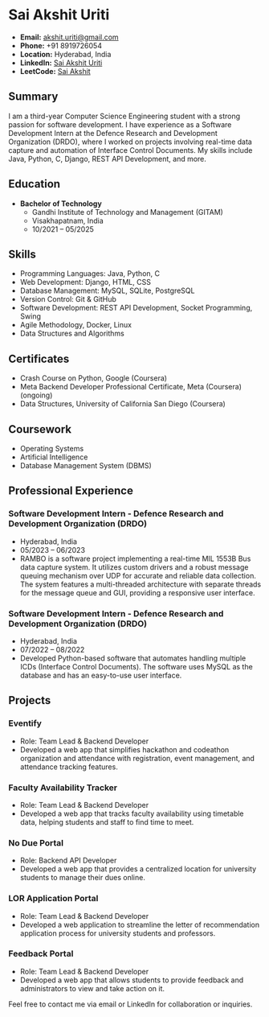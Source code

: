 # Sai Akshit Uriti

- **Email:** akshit.uriti@gmail.com
- **Phone:** +91 8919726054
- **Location:** Hyderabad, India
- **LinkedIn:** [Sai Akshit Uriti](https://www.linkedin.com/in/sai-akshit-778451231/)
- **LeetCode:** [Sai Akshit](https://leetcode.com/Sai-Akshit/)

## Summary

I am a third-year Computer Science Engineering student with a strong passion for software development. I have experience as a Software Development Intern at the Defence Research and Development Organization (DRDO), where I worked on projects involving real-time data capture and automation of Interface Control Documents. My skills include Java, Python, C, Django, REST API Development, and more.

## Education

- **Bachelor of Technology**
  - Gandhi Institute of Technology and Management (GITAM)
  - Visakhapatnam, India
  - 10/2021 – 05/2025

## Skills

- Programming Languages: Java, Python, C
- Web Development: Django, HTML, CSS
- Database Management: MySQL, SQLite, PostgreSQL
- Version Control: Git & GitHub
- Software Development: REST API Development, Socket Programming, Swing
- Agile Methodology, Docker, Linux
- Data Structures and Algorithms

## Certificates

- Crash Course on Python, Google (Coursera)
- Meta Backend Developer Professional Certificate, Meta (Coursera) (ongoing)
- Data Structures, University of California San Diego (Coursera)

## Coursework

- Operating Systems
- Artificial Intelligence
- Database Management System (DBMS)

## Professional Experience

### Software Development Intern - Defence Research and Development Organization (DRDO)

- Hyderabad, India
- 05/2023 – 06/2023
- RAMBO is a software project implementing a real-time MIL 1553B Bus data capture system. It utilizes custom drivers and a robust message queuing mechanism over UDP for accurate and reliable data collection. The system features a multi-threaded architecture with separate threads for the message queue and GUI, providing a responsive user interface.

### Software Development Intern - Defence Research and Development Organization (DRDO)

- Hyderabad, India
- 07/2022 – 08/2022
- Developed Python-based software that automates handling multiple ICDs (Interface Control Documents). The software uses MySQL as the database and has an easy-to-use user interface.

## Projects

### Eventify

- Role: Team Lead & Backend Developer
- Developed a web app that simplifies hackathon and codeathon organization and attendance with registration, event management, and attendance tracking features.

### Faculty Availability Tracker

- Role: Team Lead & Backend Developer
- Developed a web app that tracks faculty availability using timetable data, helping students and staff to find time to meet.

### No Due Portal

- Role: Backend API Developer
- Developed a web app that provides a centralized location for university students to manage their dues online.

### LOR Application Portal

- Role: Team Lead & Backend Developer
- Developed a web application to streamline the letter of recommendation application process for university students and professors.

### Feedback Portal

- Role: Team Lead & Backend Developer
- Developed a web app that allows students to provide feedback and administrators to view and take action on it.

Feel free to contact me via email or LinkedIn for collaboration or inquiries.

